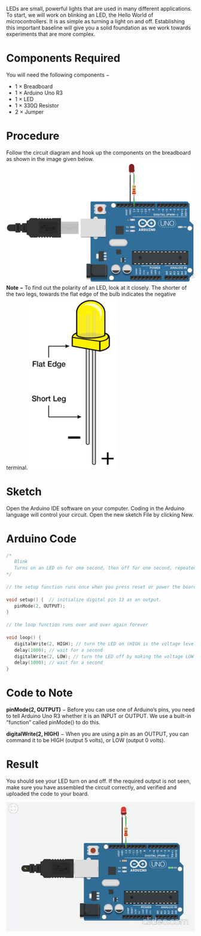LEDs are small, powerful lights that are used in many different applications. To start, we will work on blinking an LED, the Hello World of microcontrollers. It is as simple as turning a light on and off. Establishing this important baseline will give you a solid foundation as we work towards experiments that are more complex.
# Components Required

You will need the following components −

- 1 × Breadboard
- 1 × Arduino Uno R3
- 1 × LED
- 1 × 330Ω Resistor
- 2 × Jumper

# Procedure

Follow the circuit diagram and hook up the components on the breadboard as shown in the image given below.
![ledblink](img\ledblink.png)
**Note −** To find out the polarity of an LED, look at it closely. The shorter of the two legs, towards the flat edge of the bulb indicates the negative terminal.
![led](img\led.png)

# Sketch

Open the Arduino IDE software on your computer. Coding in the Arduino language will control your circuit. Open the new sketch File by clicking New.

# Arduino Code
```c++
/*
   Blink
   Turns on an LED on for one second, then off for one second, repeatedly.
*/

// the setup function runs once when you press reset or power the board

void setup() {  // initialize digital pin 13 as an output.
   pinMode(2, OUTPUT);
}

// the loop function runs over and over again forever

void loop() {
   digitalWrite(2, HIGH); // turn the LED on (HIGH is the voltage level)
   delay(1000); // wait for a second
   digitalWrite(2, LOW); // turn the LED off by making the voltage LOW
   delay(1000); // wait for a second
}
```

# Code to Note

**pinMode(2, OUTPUT)** − Before you can use one of Arduino’s pins, you need to tell Arduino Uno R3 whether it is an INPUT or OUTPUT. We use a built-in “function” called pinMode() to do this.

**digitalWrite(2, HIGH)** − When you are using a pin as an OUTPUT, you can command it to be HIGH (output 5 volts), or LOW (output 0 volts).
# Result

You should see your LED turn on and off. If the required output is not seen, make sure you have assembled the circuit correctly, and verified and uploaded the code to your board.

![gif](img\ledblinkgif.gif)
